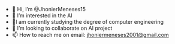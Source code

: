 - 👋 Hi, I’m @JhonierMeneses15
- 👀 I’m interested in the AI
- 🌱I am currently studying the degree of computer engineering
- 💞️ I’m looking to collaborate on AI project
- 📫 How to reach me on email: jhoniermeneses2001@gmail.com

<!---
JhonierMeneses15/JhonierMeneses15 is a ✨ special ✨ repository because its `README.md` (this file) appears on your GitHub profile.
You can click the Preview link to take a look at your changes.
--->
